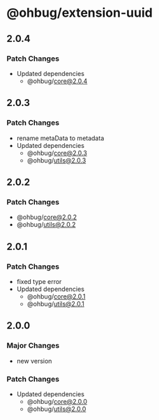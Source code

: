 # @ohbug/extension-uuid

## 2.0.4

### Patch Changes

- Updated dependencies
  - @ohbug/core@2.0.4

## 2.0.3

### Patch Changes

- rename metaData to metadata
- Updated dependencies
  - @ohbug/core@2.0.3
  - @ohbug/utils@2.0.3

## 2.0.2

### Patch Changes

- @ohbug/core@2.0.2
- @ohbug/utils@2.0.2

## 2.0.1

### Patch Changes

- fixed type error
- Updated dependencies
  - @ohbug/core@2.0.1
  - @ohbug/utils@2.0.1

## 2.0.0

### Major Changes

- new version

### Patch Changes

- Updated dependencies
  - @ohbug/core@2.0.0
  - @ohbug/utils@2.0.0
